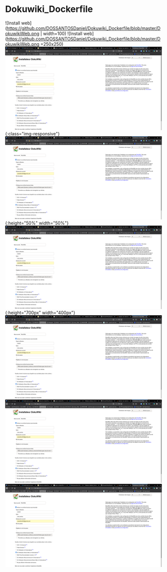 # Dokuwiki_Dockerfile
![Install web](https://github.com/DOSSANTOSDaniel/Dokuwiki_Dockerfile/blob/master/DokuwikiWeb.png | width=100)
![Install web](https://github.com/DOSSANTOSDaniel/Dokuwiki_Dockerfile/blob/master/DokuwikiWeb.png =250x250)
![Install web](https://github.com/DOSSANTOSDaniel/Dokuwiki_Dockerfile/blob/master/DokuwikiWeb.png){:class="img-responsive"}
![Install web](https://github.com/DOSSANTOSDaniel/Dokuwiki_Dockerfile/blob/master/DokuwikiWeb.png){:height="50%" width="50%"}
![Install web](https://github.com/DOSSANTOSDaniel/Dokuwiki_Dockerfile/blob/master/DokuwikiWeb.png){:height="700px" width="400px"}
![Install web](/DokuwikiWeb.png)
![Install web](/DokuwikiWeb.png)
![Install web](/DokuwikiWeb.png)
